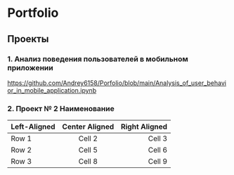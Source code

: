 # Portfolio
## Проекты
### 1. Анализ  поведения пользователей в мобильном приложении

https://github.com/Andrey6158/Porfolio/blob/main/Analysis_of_user_behavior_in_mobile_application.ipynb
 
### 2. Проект № 2 Наименование

| Left-Aligned  | Center Aligned  | Right Aligned |
|:------------- |:---------------:| -------------:|
| Row 1         | Cell 2          | Cell 3        |
| Row 2         | Cell 5          | Cell 6        |
| Row 3         | Cell 8          | Cell 9        |
